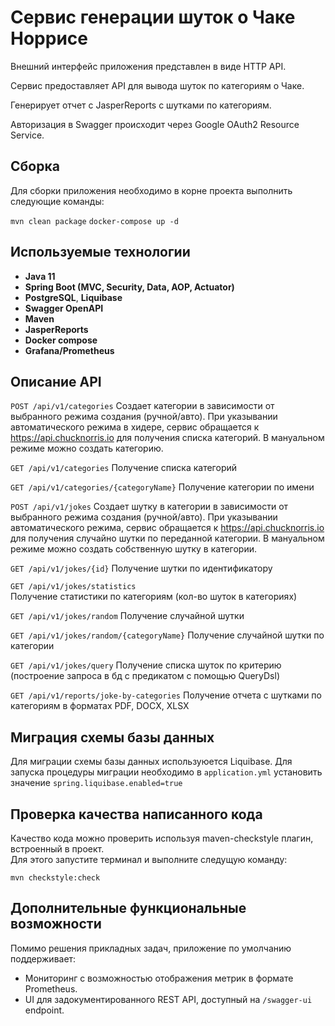 Сервис генерации шуток о Чаке Норрисе
======================================

Внешний интерфейс приложения представлен в виде HTTP API. 

Сервис предоставляет API для вывода шуток по категориям о Чаке.

Генерирует отчет с JasperReports c шутками по категориям. 

Авторизация в Swagger происходит через Google OAuth2 Resource Service.

Сборка
----------------
Для сборки приложения необходимо в корне проекта выполнить следующие команды:

```mvn clean package```
```docker-compose up -d```

Используемые технологии
----------------
+ **Java 11**
+ **Spring Boot (MVC, Security, Data, AOP, Actuator)**
+ **PostgreSQL**, **Liquibase**
+ **Swagger OpenAPI**
+ **Maven**
+ **JasperReports**
+ **Docker compose**
+ **Grafana/Prometheus**

Описание API
----------------
```POST /api/v1/categories```
Создает категории в зависимости от выбранного режима создания (ручной/авто).
При указывании автоматического режима в хидере, сервис обращается к https://api.chucknorris.io для получения списка категорий.
В мануальном режиме можно создать категорию.

```GET /api/v1/categories```
Получение списка категорий

```GET /api/v1/categories/{categoryName}```
Получение категории по имени

```POST /api/v1/jokes```
Создает шутку в категории в зависимости от выбранного режима создания (ручной/авто).
При указывании автоматического режима, сервис обращается к https://api.chucknorris.io для получения случайно шутки по переданной категории.
В мануальном режиме можно создать собственную шутку в категории.

```GET /api/v1/jokes/{id}```
Получение шутки по идентификатору

```GET /api/v1/jokes/statistics```    
Получение статистики по категориям (кол-во шуток в категориях)

```GET /api/v1/jokes/random```
Получение случайной шутки

```GET /api/v1/jokes/random/{categoryName}```
Получение случайной шутки по категории

```GET /api/v1/jokes/query```
Получение списка шуток по критерию (построение запроса в бд с предикатом с помощью QueryDsl)

```GET /api/v1/reports/joke-by-categories```
Получение отчета с шутками по категориям в форматах PDF, DOCX, XLSX

Миграция схемы базы данных
----------------
Для миграции схемы базы данных используюется Liquibase. Для запуска процедуры миграции необходимо в ```application.yml``` установить значение ```spring.liquibase.enabled=true```

Проверка качества написанного кода
----------------
Качество кода можно проверить используя maven-checkstyle плагин, встроенный в проект.  
Для этого запустите терминал и выполните следущую команду:

```mvn checkstyle:check```

Дополнительные функциональные возможности
----------------
Помимо решения прикладных задач, приложение по умолчанию поддерживает:
* Мониторинг с возможностью отображения метрик в формате Prometheus.
* UI для задокументированного REST API, доступный на ```/swagger-ui``` endpoint.
